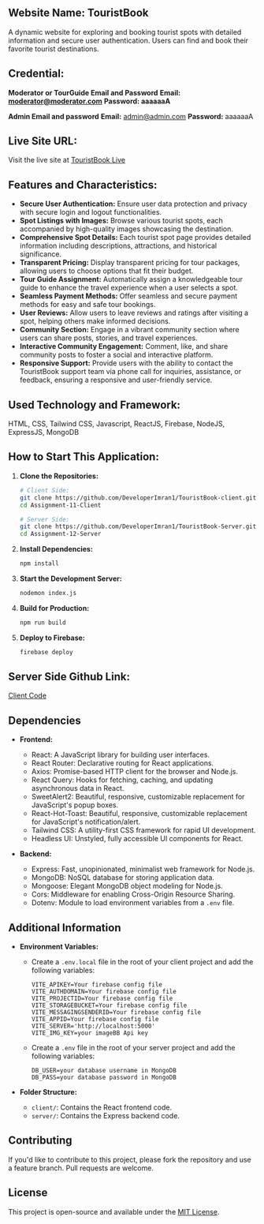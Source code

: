## Website Name: TouristBook

A dynamic website for exploring and booking tourist spots with detailed information and secure user authentication. Users can find and book their favorite tourist destinations.

## Credential:

**Moderator or TourGuide Email and Password**
**Email: moderator@moderator.com**
**Password: aaaaaaA**

**Admin Email and password**
**Email:** admin@admin.com
**Password:** aaaaaaA

## Live Site URL:
Visit the live site at [TouristBook Live](https://touristbook.netlify.app/)

## Features and Characteristics:

- **Secure User Authentication:** Ensure user data protection and privacy with secure login and logout functionalities.
- **Spot Listings with Images:** Browse various tourist spots, each accompanied by high-quality images showcasing the destination.
- **Comprehensive Spot Details:** Each tourist spot page provides detailed information including descriptions, attractions, and historical significance.
- **Transparent Pricing:** Display transparent pricing for tour packages, allowing users to choose options that fit their budget.
- **Tour Guide Assignment:** Automatically assign a knowledgeable tour guide to enhance the travel experience when a user selects a spot.
- **Seamless Payment Methods:** Offer seamless and secure payment methods for easy and safe tour bookings.
- **User Reviews:** Allow users to leave reviews and ratings after visiting a spot, helping others make informed decisions.
- **Community Section:** Engage in a vibrant community section where users can share posts, stories, and travel experiences.
- **Interactive Community Engagement:** Comment, like, and share community posts to foster a social and interactive platform.
- **Responsive Support:** Provide users with the ability to contact the TouristBook support team via phone call for inquiries, assistance, or feedback, ensuring a responsive and user-friendly service.

## Used Technology and Framework: 
HTML, CSS, Tailwind CSS, Javascript, ReactJS, Firebase, NodeJS, ExpressJS, MongoDB

## How to Start This Application:
1. **Clone the Repositories:**
    ```sh
    # Client Side:
    git clone https://github.com/DeveloperImran1/TouristBook-client.git
    cd Assignment-11-Client
    ```
    ```sh
    # Server Side:
    git clone https://github.com/DeveloperImran1/TouristBook-Server.git
    cd Assignment-12-Server
    ```
2. **Install Dependencies:**
    ```sh
    npm install
    ```
3. **Start the Development Server:**
    ```sh
    nodemon index.js
    ```
4. **Build for Production:**
    ```sh
    npm run build
    ```
5. **Deploy to Firebase:**
    ```sh
    firebase deploy
    ```

## Server Side Github Link:
<a href="https://github.com/DeveloperImran1/TouristBook-Server">Client Code</a>

## Dependencies

- **Frontend:**
  - React: A JavaScript library for building user interfaces.
  - React Router: Declarative routing for React applications.
  - Axios: Promise-based HTTP client for the browser and Node.js.
  - React Query: Hooks for fetching, caching, and updating asynchronous data in React.
  - SweetAlert2: Beautiful, responsive, customizable replacement for JavaScript's popup boxes.
  - React-Hot-Toast: Beautiful, responsive, customizable replacement for JavaScript's notification/alert.
  - Tailwind CSS: A utility-first CSS framework for rapid UI development.
  - Headless UI: Unstyled, fully accessible UI components for React.

- **Backend:**
  - Express: Fast, unopinionated, minimalist web framework for Node.js.
  - MongoDB: NoSQL database for storing application data.
  - Mongoose: Elegant MongoDB object modeling for Node.js.
  - Cors: Middleware for enabling Cross-Origin Resource Sharing.
  - Dotenv: Module to load environment variables from a `.env` file.

## Additional Information

- **Environment Variables:**
  - Create a `.env.local` file in the root of your client project and add the following variables:
    ```plaintext
    VITE_APIKEY=Your firebase config file
    VITE_AUTHDOMAIN=Your firebase config file
    VITE_PROJECTID=Your firebase config file
    VITE_STORAGEBUCKET=Your firebase config file
    VITE_MESSAGINGSENDERID=Your firebase config file
    VITE_APPID=Your firebase config file
    VITE_SERVER='http://localhost:5000'
    VITE_IMG_KEY=your imageBB Api key
    ```
  - Create a `.env` file in the root of your server project and add the following variables:
    ```plaintext
    DB_USER=your database username in MongoDB
    DB_PASS=your database password in MongoDB
    ```

- **Folder Structure:**
  - `client/`: Contains the React frontend code.
  - `server/`: Contains the Express backend code.

## Contributing

If you'd like to contribute to this project, please fork the repository and use a feature branch. Pull requests are welcome.

## License

This project is open-source and available under the [MIT License](LICENSE).
